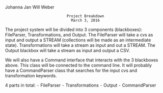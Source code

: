 Johanna Jan
Will Weber

								Project Breakdown
								  March 3, 2016

The project system will be divided into 3 components (blackboxes): FileParser, Transformations, and Output. The FileParser will take a cvs as input and output a STREAM (collections will be made as an intermediate state). Transformations will take a stream as input and out a STREAM. The Output blackbox will take a stream as input and output a CSV. 

We will also have a Command interface that interacts with the 3 blackboxes above. This class will be connected to the command line. It will probably have a CommandParser class that searches for the input cvs and transformation keywords.

4 parts in total:
	⁃	FileParser
	⁃	Transformations
	⁃	Output
	⁃	CommandParser
